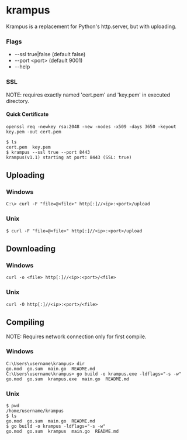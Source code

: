 # krampus
Krampus is a replacement for Python's http.server, but with uploading.

### Flags
* --ssl true|false (default false)
* --port \<port\> (default 9001)
* --help 

### SSL
NOTE: requires exactly named 'cert.pem' and 'key.pem' in executed directory.
#### Quick Certificate
`openssl req -newkey rsa:2048 -new -nodes -x509 -days 3650 -keyout key.pem -out cert.pem`
```
$ ls
cert.pem  key.pem
$ krampus --ssl true --port 8443
krampus(v1.1) starting at port: 8443 (SSL: true)
```

## Uploading

### Windows
`C:\> curl -F "file=@<file>" http[:]//<ip>:<port>/upload`

### Unix
`$ curl -F "file=@<file>" http[:]//<ip>:<port>/upload`


## Downloading

### Windows
`curl -o <file> http[:]//<ip>:<port>/<file>` 

### Unix
`curl -O http[:]//<ip>:<port>/<file>`


## Compiling
NOTE: Requires network connection only for first compile.

### Windows
```
C:\Users\username\krampus> dir
go.mod  go.sum  main.go  README.md
C:\Users\username\krampus> go build -o krampus.exe -ldflags="-s -w"
go.mod  go.sum  krampus.exe  main.go  README.md
```

### Unix
```
$ pwd
/home/username/krampus
$ ls
go.mod  go.sum  main.go  README.md
$ go build -o krampus -ldflags="-s -w"
go.mod  go.sum  krampus  main.go  README.md
```
